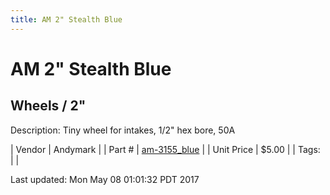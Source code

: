 ```yaml
---
title: AM 2" Stealth Blue
---
```


# AM 2" Stealth Blue
## Wheels / 2"
Description: 	Tiny wheel for intakes, 1/2" hex bore, 50A 

| Vendor | Andymark | 
| Part # | [am-3155_blue](http://www.andymark.com/product-p/am-3155_Blue.htm) | 
| Unit Price | $5.00 | 
| Tags: |  | 

Last updated: Mon May 08 01:01:32 PDT 2017